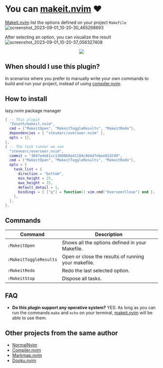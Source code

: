# You can [makeit.nvim](https://github.com/Zeioth/makeit.nvim) ❤️

[Makeit.nvim](https://github.com/Zeioth/makeit.nvim) list the options defined on your project `Makefile`
![screenshot_2023-09-01_10-20-30_465268693](https://github.com/Zeioth/makeit.nvim/assets/3357792/29a373c1-6d19-49fb-95a6-f350a16b1c41)

After selecting an option, you can visualize the result
![screenshot_2023-09-01_10-20-37_056327408](https://github.com/Zeioth/makeit.nvim/assets/3357792/5041f518-05d3-4458-8999-d8d274a4b3b2)


<div align="center">
  <a href="https://discord.gg/ymcMaSnq7d" rel="nofollow">
      <img src="https://img.shields.io/discord/1121138836525813760?color=azure&labelColor=6DC2A4&logo=discord&logoColor=black&label=Join the discord server&style=for-the-badge" data-canonical-src="https://img.shields.io/discord/1121138836525813760">
    </a>
</div>

## When should I use this plugin?
In scenarios where you prefer to manually write your own commands to build and run your project, instead of using [compiler.nvim](https://github.com/Zeioth/compiler.nvim).

## How to install
lazy.nvim package manager
```lua
{ -- This plugin
  "Zeioth/makeit.nvim",
  cmd = {"MakeitOpen", "MakeitToggleResults", "MakeitRedo"},
  dependencies = { "stevearc/overseer.nvim" },
  opts = {},
},
{ -- The task runner we use
  "stevearc/overseer.nvim",
  commit = "3047ede61cc1308069ad1184c0d447ebee92d749",
  cmd = {"MakeitOpen", "MakeitToggleResults", "MakeitRedo"},
  opts = {
    task_list = {
      direction = "bottom",
      min_height = 25,
      max_height = 25,
      default_detail = 1,
      bindings = { ["q"] = function() vim.cmd("OverseerClose") end },
    },
  },
},
```

## Commands

| Command | Description|
|--|--|
| `:MakeitOpen` | Shows all the options defined in your Makefile. |
| `:MakeitToggleResults` | Open or close the results of running your makefile. |
| `:MakeitRedo` | Redo the last selected option. |
| `:MakeitStop` | Dispose all tasks. |

## FAQ

* **Do this plugin support any operative system?**
YES: As long as you can run the commands `make` and `echo` on your terminal, [makeit.nvim](https://github.com/Zeioth/makeit.nvim) will be able to use them.

## Other projects from the same author
* [NormalNvim](https://github.com/NormalNvim/NormalNvim)
* [Compiler.nvim](https://github.com/Zeioth/compiler.nvim)
* [Markmap.nvim](https://github.com/Zeioth/dooku.nvim)
* [Dooku.nvim](https://github.com/Zeioth/dooku.nvim)
